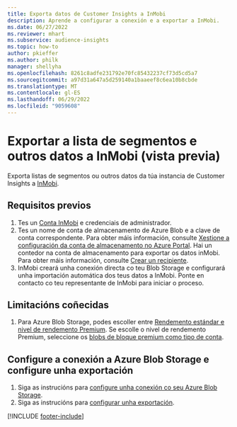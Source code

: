 ```yaml
---
title: Exporta datos de Customer Insights a InMobi
description: Aprende a configurar a conexión e a exportar a InMobi.
ms.date: 06/27/2022
ms.reviewer: mhart
ms.subservice: audience-insights
ms.topic: how-to
author: pkieffer
ms.author: philk
manager: shellyha
ms.openlocfilehash: 8261c8adfe231792e70fc85432237cf73d5cd5a7
ms.sourcegitcommit: a97d31a647a5d259140a1baaeef8c6ea10b8cbde
ms.translationtype: MT
ms.contentlocale: gl-ES
ms.lasthandoff: 06/29/2022
ms.locfileid: "9059608"
---
```

# <a name="export-segment-list-and-other-data-to-inmobi-preview"></a>Exportar a lista de segmentos e outros datos a InMobi (vista previa)

Exporta listas de segmentos ou outros datos da túa instancia de Customer Insights a [InMobi](https://www.inmobi.com/).

## <a name="prerequisites"></a>Requisitos previos

1. Tes un [Conta InMobi](https://www.inmobi.com/) e credenciais de administrador.
1. Tes un nome de conta de almacenamento de Azure Blob e a clave de conta correspondente. Para obter máis información, consulte [Xestione a configuración da conta de almacenamento no Azure Portal](/azure/storage/common/storage-account-manage). Hai un contedor na conta de almacenamento para exportar os datos inMobi. Para obter máis información, consulte [Crear un recipiente](/azure/storage/blobs/storage-quickstart-blobs-portal#create-a-container).
1. InMobi creará unha conexión directa co teu Blob Storage e configurará unha importación automática dos teus datos a InMobi. Ponte en contacto co teu representante de InMobi para iniciar o proceso.

## <a name="known-limitations"></a>Limitacións coñecidas

1. Para Azure Blob Storage, podes escoller entre [Rendemento estándar e nivel de rendemento Premium](/azure/storage/blobs/storage-blob-performance-tiers). Se escolle o nivel de rendemento Premium, seleccione os [blobs de bloque premium como tipo de conta](/azure/storage/common/storage-account-overview#types-of-storage-accounts).

## <a name="set-up-the-connection-to-azure-blob-storage-and-configure-an-export"></a>Configure a conexión a Azure Blob Storage e configure unha exportación

1. Siga as instrucións para [configure unha conexión co seu Azure Blob Storage](export-azure-blob-storage.md).
2. Siga as instrucións para [configurar unha exportación](export-azure-blob-storage.md#configure-an-export).

[!INCLUDE [footer-include](includes/footer-banner.md)]
